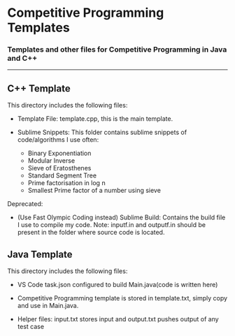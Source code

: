 # Competitive Programming Templates
### Templates and other files for Competitive Programming in Java and C++
---

## C++ Template

This directory includes the following files: 

- Template File: template.cpp, this is the main template. 

- Sublime Snippets: This folder contains sublime snippets of code/algorithms I use often: 
	- Binary Exponentiation
	- Modular Inverse
	- Sieve of Eratosthenes
	- Standard Segment Tree 
	- Prime factorisation in log n
	- Smallest Prime factor of a number using sieve

Deprecated:
- (Use Fast Olympic Coding instead) Sublime Build: Contains the build file I use to compile my code. Note: inputf.in and outputf.in should be present in the folder where source code is located. 

## Java Template

This directory includes the following files: 

- VS Code task.json configured to build Main.java(code is written here)

- Competitive Programming template is stored in template.txt, simply copy and use in Main.java.

- Helper files: input.txt stores input and output.txt pushes output of any test case

